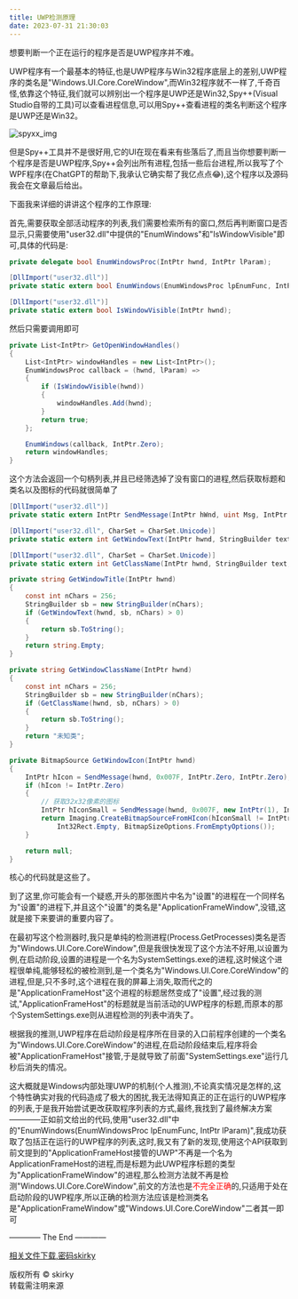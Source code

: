 ```yaml
---
title: UWP检测原理
date: 2023-07-31 21:30:03
---
```

想要判断一个正在运行的程序是否是UWP程序并不难。

UWP程序有一个最基本的特征,也是UWP程序与Win32程序底层上的差别,UWP程序的类名是"Windows.UI.Core.CoreWindow",而Win32程序就不一样了,千奇百怪,依靠这个特征,我们就可以辨别出一个程序是UWP还是Win32,Spy++(Visual Studio自带的工具)可以查看进程信息,可以用Spy++查看进程的类名判断这个程序是UWP还是Win32。
  
![spyxx_img](Spyxx_screenhost.png)

但是Spy++工具并不是很好用,它的UI在现在看来有些落后了,而且当你想要判断一个程序是否是UWP程序,Spy++会列出所有进程,包括一些后台进程,所以我写了个WPF程序(在ChatGPT的帮助下,我承认它确实帮了我亿点点😂),这个程序以及源码我会在文章最后给出。

下面我来详细的讲讲这个程序的工作原理:

首先,需要获取全部活动程序的列表,我们需要检索所有的窗口,然后再判断窗口是否显示,只需要使用"user32.dll"中提供的"EnumWindows"和"IsWindowVisible"即可,具体的代码是:

```cs
private delegate bool EnumWindowsProc(IntPtr hwnd, IntPtr lParam);

[DllImport("user32.dll")]
private static extern bool EnumWindows(EnumWindowsProc lpEnumFunc, IntPtr lParam);

[DllImport("user32.dll")]
private static extern bool IsWindowVisible(IntPtr hwnd);
```

然后只需要调用即可

```cs
private List<IntPtr> GetOpenWindowHandles()
{
    List<IntPtr> windowHandles = new List<IntPtr>();
    EnumWindowsProc callback = (hwnd, lParam) =>
    {
        if (IsWindowVisible(hwnd))
        {
            windowHandles.Add(hwnd);
        }
        return true;
    };

    EnumWindows(callback, IntPtr.Zero);
    return windowHandles;
}
```

这个方法会返回一个句柄列表,并且已经筛选掉了没有窗口的进程,然后获取标题和类名以及图标的代码就很简单了

```cs
[DllImport("user32.dll")]
private static extern IntPtr SendMessage(IntPtr hWnd, uint Msg, IntPtr wParam, IntPtr lParam);

[DllImport("user32.dll", CharSet = CharSet.Unicode)]
private static extern int GetWindowText(IntPtr hwnd, StringBuilder text, int count);

[DllImport("user32.dll", CharSet = CharSet.Unicode)]
private static extern int GetClassName(IntPtr hwnd, StringBuilder text, int count);

private string GetWindowTitle(IntPtr hwnd)
{
    const int nChars = 256;
    StringBuilder sb = new StringBuilder(nChars);
    if (GetWindowText(hwnd, sb, nChars) > 0)
    {
        return sb.ToString();
    }
    return string.Empty;
}

private string GetWindowClassName(IntPtr hwnd)
{
    const int nChars = 256;
    StringBuilder sb = new StringBuilder(nChars);
    if (GetClassName(hwnd, sb, nChars) > 0)
    {
        return sb.ToString();
    }
    return "未知类";
}

private BitmapSource GetWindowIcon(IntPtr hwnd)
{
    IntPtr hIcon = SendMessage(hwnd, 0x007F, IntPtr.Zero, IntPtr.Zero);
    if (hIcon != IntPtr.Zero)
    {
        // 获取32x32像素的图标
        IntPtr hIconSmall = SendMessage(hwnd, 0x007F, new IntPtr(1), IntPtr.Zero);
        return Imaging.CreateBitmapSourceFromHIcon(hIconSmall != IntPtr.Zero ? hIconSmall : hIcon,
            Int32Rect.Empty, BitmapSizeOptions.FromEmptyOptions());
    }

    return null;
}
```

核心的代码就是这些了。

到了这里,你可能会有一个疑惑,开头的那张图片中名为"设置"的进程在一个同样名为"设置"的进程下,并且这个"设置"的类名是"ApplicationFrameWindow",没错,这就是接下来要讲的重要内容了。

在最初写这个检测器时,我只是单纯的检测进程(Process.GetProcesses)类名是否为"Windows.UI.Core.CoreWindow",但是我很快发现了这个方法不好用,以设置为例,在启动阶段,设置的进程是一个名为SystemSettings.exe的进程,这时候这个进程很单纯,能够轻松的被检测到,是一个类名为"Windows.UI.Core.CoreWindow"的进程,但是,只不多时,这个进程在我的屏幕上消失,取而代之的是"ApplicationFrameHost"这个进程的标题居然变成了"设置",经过我的测试,"ApplicationFrameHost"的标题就是当前活动的UWP程序的标题,而原本的那个SystemSettings.exe则从进程检测的列表中消失了。

根据我的推测,UWP程序在启动阶段是程序所在目录的入口前程序创建的一个类名为"Windows.UI.Core.CoreWindow"的进程,在启动阶段结束后,程序将会被"ApplicationFrameHost"接管,于是就导致了前面"SystemSettings.exe"运行几秒后消失的情况。

这大概就是Windows内部处理UWP的机制(个人推测),不论真实情况是怎样的,这个特性确实对我的代码造成了极大的困扰,我无法得知真正的正在运行的UWP程序的列表,于是我开始尝试更改获取程序列表的方式,最终,我找到了最终解决方案————正如前文给出的代码,使用"user32.dll"中的"EnumWindows(EnumWindowsProc lpEnumFunc, IntPtr lParam)",我成功获取了包括正在运行的UWP程序的列表,这时,我又有了新的发现,使用这个API获取到前文提到的"ApplicationFrameHost接管的UWP"不再是一个名为ApplicationFrameHost的进程,而是标题为此UWP程序标题的类型为"ApplicationFrameWindow"的进程,那么检测方法就不再是检测"Windows.UI.Core.CoreWindow",前文的方法也是<font color="red">不完全正确</font>的,只适用于处在启动阶段的UWP程序,所以正确的检测方法应该是检测类名是"ApplicationFrameWindow"或"Windows.UI.Core.CoreWindow"二者其一即可

———— The End ————

<a class="random-link" href="https://wwra.lanzouj.com/b032oceef" target="_blank" rel="noopener">相关文件下载,密码skirky</a>

版权所有 © skirky  
转载需注明来源